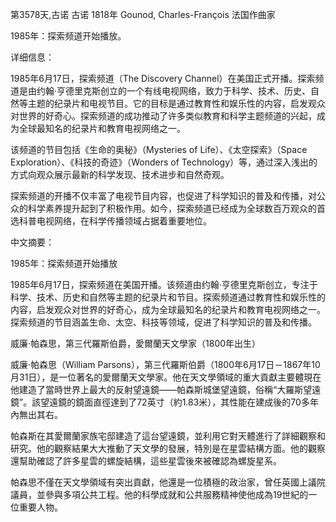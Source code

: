 第3578天,古诺
古诺 1818年
Gounod, Charles-François 法国作曲家

1985年：探索频道开始播放。

详细信息：

1985年6月17日，探索频道（The Discovery Channel）在美国正式开播。探索频道是由约翰·亨德里克斯创立的一个有线电视网络，致力于科学、技术、历史、自然等主题的纪录片和电视节目。它的目标是通过教育性和娱乐性的内容，启发观众对世界的好奇心。探索频道的成功推动了许多类似教育和科学主题频道的兴起，成为全球最知名的纪录片和教育电视网络之一。

该频道的节目包括《生命的奥秘》（Mysteries of Life）、《太空探索》（Space Exploration）、《科技的奇迹》（Wonders of Technology）等，通过深入浅出的方式向观众展示最新的科学发现、技术进步和自然奇观。

探索频道的开播不仅丰富了电视节目内容，也促进了科学知识的普及和传播，对公众的科学素养提升起到了积极作用。如今，探索频道已经成为全球数百万观众的首选科普电视网络，在科学传播领域占据着重要地位。

中文摘要：

1985年：探索频道开始播放

1985年6月17日，探索频道在美国开播。该频道由约翰·亨德里克斯创立，专注于科学、技术、历史和自然等主题的纪录片和节目。探索频道通过教育性和娱乐性的内容，启发观众对世界的好奇心，成为全球最知名的纪录片和教育电视网络之一。探索频道的节目涵盖生命、太空、科技等领域，促进了科学知识的普及和传播。

威廉·帕森思，第三代羅斯伯爵，愛爾蘭天文學家（1800年出生）

威廉·帕森思（William Parsons），第三代羅斯伯爵（1800年6月17日－1867年10月31日），是一位著名的愛爾蘭天文學家。他在天文學領域的重大貢獻主要體現在他建造了當時世界上最大的反射望遠鏡——帕森斯城堡望遠鏡，俗稱“大羅斯望遠鏡”。該望遠鏡的鏡面直徑達到了72英寸（約1.83米），其性能在建成後的70多年內無出其右。

帕森斯在其愛爾蘭家族宅邸建造了這台望遠鏡，並利用它對天體進行了詳細觀察和研究。他的觀察結果大大推動了天文學的發展，特別是在星雲結構方面。他的觀察還幫助確認了許多星雲的螺旋結構，這些星雲後來被確認為螺旋星系。

帕森思不僅在天文學領域有突出貢獻，他還是一位積極的政治家，曾任英國上議院議員，並參與多項公共工程。他的科學成就和公共服務精神使他成為19世紀的一位重要人物。
